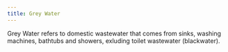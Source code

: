 ```yaml
---
title: Grey Water
---
```


Grey Water refers to domestic wastewater that comes from sinks, washing machines, bathtubs and showers, exluding toilet wastewater (blackwater).